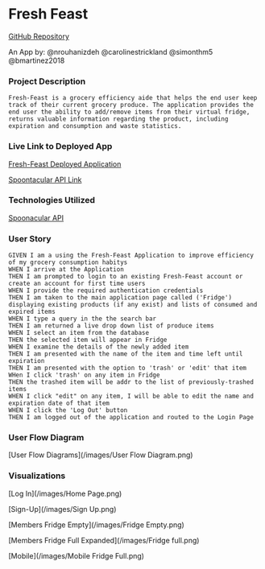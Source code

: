 # Fresh Feast
[GitHub Repository](https://github.com/nrouhanizdeh/Fresh-Feast)

An App by:
@nrouhanizdeh
@carolinestrickland
@simonthm5
@bmartinez2018


### Project Description

```
Fresh-Feast is a grocery efficiency aide that helps the end user keep track of their current grocery produce. The application provides the end user the ability to add/remove items from their virtual fridge, returns valuable information regarding the product, including expiration and consumption and waste statistics. 
```

### Live Link to Deployed App

[Fresh-Feast Deployed Application](https://fresh-feast.herokuapp.com/)

[Spoontacular API Link](https://spoonacular.com/food-api)

### Technologies Utilized
[Spoonacular API](https://spoonacular.com/food-api/)


### User Story
```
GIVEN I am a using the Fresh-Feast Application to improve efficiency of my grocery consumption habitys
WHEN I arrive at the Application 
THEN I am prompted to login to an existing Fresh-Feast account or create an account for first time users 
WHEN I provide the required authentication credentials
THEN I am taken to the main application page called ('Fridge') displaying existing products (if any exist) and lists of consumed and expired items
WHEN I type a query in the the search bar
THEN I am returned a live drop down list of produce items 
WHEN I select an item from the database
THEN the selected item will appear in Fridge
WHEN I examine the details of the newly added item
THEN I am presented with the name of the item and time left until expiration
THEN I am presented with the option to 'trash' or 'edit' that item
WHen I click 'trash' on any item in Fridge
THEN the trashed item will be addr to the list of previously-trashed items
WHEN I click "edit" on any item, I will be able to edit the name and expiration date of that item
WHEN I click the 'Log Out' button
THEN I am logged out of the application and routed to the Login Page

```
 
 ### User Flow Diagram
 
 [User Flow Diagrams](/images/User Flow Diagram.png)

### Visualizations

[Log In](/images/Home Page.png)

[Sign-Up](/images/Sign Up.png)

[Members Fridge Empty](/images/Fridge Empty.png)

[Members Fridge Full Expanded](/images/Fridge full.png)

[Mobile](/images/Mobile Fridge Full.png)



